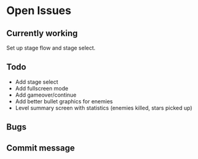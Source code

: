 # Open Issues

## Currently working

Set up stage flow and stage select.

## Todo

- Add stage select
- Add fullscreen mode
- Add gameover/continue
- Add better bullet graphics for enemies
- Level summary screen with statistics (enemies killed, stars picked up)

## Bugs

## Commit message
